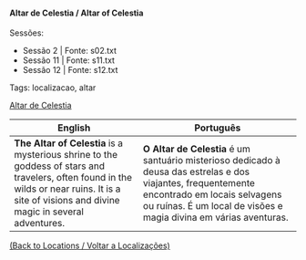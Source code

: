 
#### Altar de Celestia / Altar of Celestia

Sessões:  
- Sessão 2 | Fonte: s02.txt  
- Sessão 11 | Fonte: s11.txt  
- Sessão 12 | Fonte: s12.txt  

Tags: localizacao, altar

[Altar de Celestia](altar_de_celestia.png)

| English | Português |
|---------|-----------|
| **The Altar of Celestia** is a mysterious shrine to the goddess of stars and travelers, often found in the wilds or near ruins. It is a site of visions and divine magic in several adventures. | **O Altar de Celestia** é um santuário misterioso dedicado à deusa das estrelas e dos viajantes, frequentemente encontrado em locais selvagens ou ruínas. É um local de visões e magia divina em várias aventuras. |

[(Back to Locations / Voltar a Localizações)](localizacoes.md)

